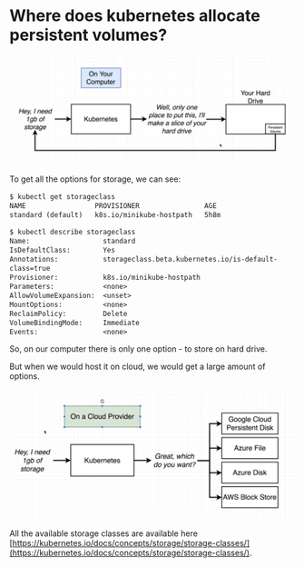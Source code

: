 # Where does kubernetes allocate persistent volumes?

![](../../images/2019-03-17-20-01-06.png)

To get all the options for storage, we can see:

```
$ kubectl get storageclass
NAME                 PROVISIONER                AGE
standard (default)   k8s.io/minikube-hostpath   5h8m
```

```
$ kubectl describe storageclass
Name:                  standard
IsDefaultClass:        Yes
Annotations:           storageclass.beta.kubernetes.io/is-default-class=true
Provisioner:           k8s.io/minikube-hostpath
Parameters:            <none>
AllowVolumeExpansion:  <unset>
MountOptions:          <none>
ReclaimPolicy:         Delete
VolumeBindingMode:     Immediate
Events:                <none>
```

So, on our computer there is only one option - to store on hard drive.

But when we would host it on cloud, we  would get a large amount of options.

![](../../images/2019-03-17-20-05-46.png)

All the available storage classes are available here [https://kubernetes.io/docs/concepts/storage/storage-classes/](https://kubernetes.io/docs/concepts/storage/storage-classes/).